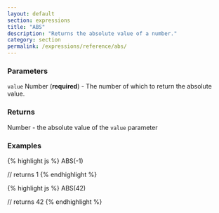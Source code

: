 ```yaml
---
layout: default
section: expressions
title: "ABS"
description: "Returns the absolute value of a number."
category: section
permalink: /expressions/reference/abs/
---
```


### Parameters

`value` Number (__required__) - The number of which to return the absolute value.

### Returns

Number - the absolute value of the `value` parameter

### Examples

{% highlight js %}
ABS(-1)

// returns 1
{% endhighlight %}


{% highlight js %}
ABS(42)

// returns 42
{% endhighlight %}
